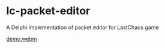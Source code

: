 # lc-packet-editor
A Delphi implementation of packet editor for LastChaos game

[demo.webm](https://user-images.githubusercontent.com/115464606/213135219-36b4c3b8-2ffc-4d6f-876b-3a9148fb6214.webm)
